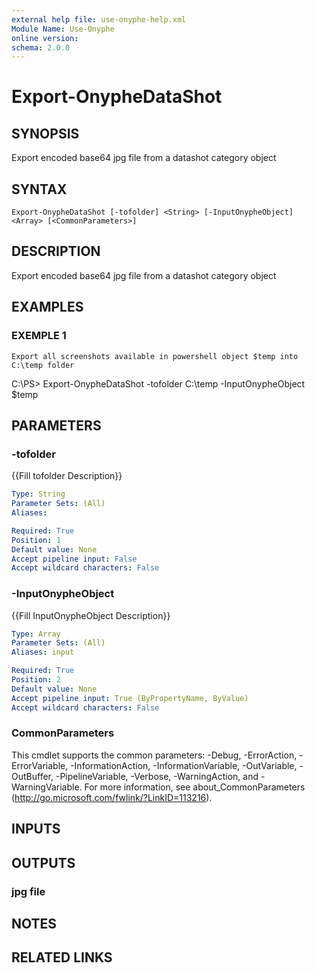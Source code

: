 ```yaml
---
external help file: use-onyphe-help.xml
Module Name: Use-Onyphe
online version:
schema: 2.0.0
---
```


# Export-OnypheDataShot

## SYNOPSIS
Export encoded base64 jpg file from a datashot category object

## SYNTAX

```
Export-OnypheDataShot [-tofolder] <String> [-InputOnypheObject] <Array> [<CommonParameters>]
```

## DESCRIPTION
Export encoded base64 jpg file from a datashot category object

## EXAMPLES

### EXEMPLE 1
```
Export all screenshots available in powershell object $temp into C:\temp folder
```

C:\PS\> Export-OnypheDataShot -tofolder C:\temp -InputOnypheObject $temp

## PARAMETERS

### -tofolder
{{Fill tofolder Description}}

```yaml
Type: String
Parameter Sets: (All)
Aliases:

Required: True
Position: 1
Default value: None
Accept pipeline input: False
Accept wildcard characters: False
```

### -InputOnypheObject
{{Fill InputOnypheObject Description}}

```yaml
Type: Array
Parameter Sets: (All)
Aliases: input

Required: True
Position: 2
Default value: None
Accept pipeline input: True (ByPropertyName, ByValue)
Accept wildcard characters: False
```

### CommonParameters
This cmdlet supports the common parameters: -Debug, -ErrorAction, -ErrorVariable, -InformationAction, -InformationVariable, -OutVariable, -OutBuffer, -PipelineVariable, -Verbose, -WarningAction, and -WarningVariable.
For more information, see about_CommonParameters (http://go.microsoft.com/fwlink/?LinkID=113216).

## INPUTS

## OUTPUTS

### jpg file
## NOTES

## RELATED LINKS

